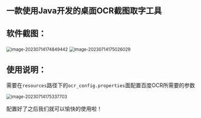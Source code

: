 ## 一款使用Java开发的桌面OCR截图取字工具



## 软件截图：

####	

<img src="C:\Users\78500\AppData\Roaming\Typora\typora-user-images\image-20230714174849442.png" alt="image-20230714174849442" style="zoom:80%;" />



<img src="C:\Users\78500\AppData\Roaming\Typora\typora-user-images\image-20230714175026029.png" alt="image-20230714175026029" style="zoom:80%;" />

## 使用说明：

​	需要在`resources`路径下的`ocr_config.properties`面配置百度OCR所需要的参数



<img src="C:\Users\78500\AppData\Roaming\Typora\typora-user-images\image-20230714175337703.png" alt="image-20230714175337703" style="zoom: 80%;" />



配置好了之后我们就可以愉快的使用啦！